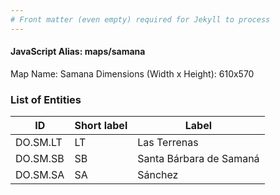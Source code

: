 ```yaml
---
# Front matter (even empty) required for Jekyll to process
---
```


#### JavaScript Alias: maps/samana

Map Name: Samana
Dimensions (Width x Height): 610x570





### List of Entities

ID | Short label | Label
---|---|---|
DO.SM.LT|LT|Las Terrenas
DO.SM.SB|SB|Santa Bárbara de Samaná
DO.SM.SA|SA|Sánchez